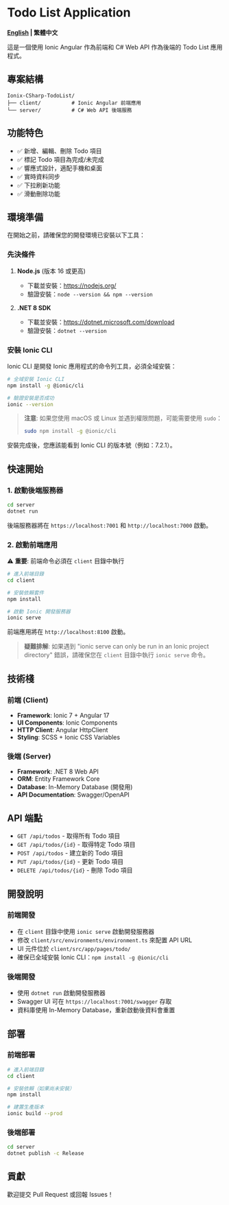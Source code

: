 # Todo List Application

**[English](README.en.md) | 繁體中文**

這是一個使用 Ionic Angular 作為前端和 C# Web API 作為後端的 Todo List 應用程式。

## 專案結構

```
Ionix-CSharp-TodoList/
├── client/          # Ionic Angular 前端應用
└── server/          # C# Web API 後端服務
```

## 功能特色

- ✅ 新增、編輯、刪除 Todo 項目
- ✅ 標記 Todo 項目為完成/未完成
- ✅ 響應式設計，適配手機和桌面
- ✅ 實時資料同步
- ✅ 下拉刷新功能
- ✅ 滑動刪除功能

## 環境準備

在開始之前，請確保您的開發環境已安裝以下工具：

### 先決條件

1. **Node.js** (版本 16 或更高)
   - 下載並安裝：https://nodejs.org/
   - 驗證安裝：`node --version && npm --version`

2. **.NET 8 SDK**
   - 下載並安裝：https://dotnet.microsoft.com/download
   - 驗證安裝：`dotnet --version`

### 安裝 Ionic CLI

Ionic CLI 是開發 Ionic 應用程式的命令列工具，必須全域安裝：

```bash
# 全域安裝 Ionic CLI
npm install -g @ionic/cli

# 驗證安裝是否成功
ionic --version
```

> **注意**: 如果您使用 macOS 或 Linux 並遇到權限問題，可能需要使用 `sudo`：
> ```bash
> sudo npm install -g @ionic/cli
> ```

安裝完成後，您應該能看到 Ionic CLI 的版本號（例如：7.2.1）。

## 快速開始

### 1. 啟動後端服務器

```bash
cd server
dotnet run
```

後端服務器將在 `https://localhost:7001` 和 `http://localhost:7000` 啟動。

### 2. 啟動前端應用

⚠️ **重要**: 前端命令必須在 `client` 目錄中執行

```bash
# 進入前端目錄
cd client

# 安裝依賴套件
npm install

# 啟動 Ionic 開發服務器
ionic serve
```

前端應用將在 `http://localhost:8100` 啟動。

> **疑難排解**: 如果遇到 "ionic serve can only be run in an Ionic project directory" 錯誤，請確保您在 `client` 目錄中執行 `ionic serve` 命令。

## 技術棧

### 前端 (Client)
- **Framework**: Ionic 7 + Angular 17
- **UI Components**: Ionic Components
- **HTTP Client**: Angular HttpClient
- **Styling**: SCSS + Ionic CSS Variables

### 後端 (Server)
- **Framework**: .NET 8 Web API
- **ORM**: Entity Framework Core
- **Database**: In-Memory Database (開發用)
- **API Documentation**: Swagger/OpenAPI

## API 端點

- `GET /api/todos` - 取得所有 Todo 項目
- `GET /api/todos/{id}` - 取得特定 Todo 項目
- `POST /api/todos` - 建立新的 Todo 項目
- `PUT /api/todos/{id}` - 更新 Todo 項目
- `DELETE /api/todos/{id}` - 刪除 Todo 項目

## 開發說明

### 前端開發
- 在 `client` 目錄中使用 `ionic serve` 啟動開發服務器
- 修改 `client/src/environments/environment.ts` 來配置 API URL  
- UI 元件位於 `client/src/app/pages/todo/`
- 確保已全域安裝 Ionic CLI：`npm install -g @ionic/cli`

### 後端開發
- 使用 `dotnet run` 啟動開發服務器
- Swagger UI 可在 `https://localhost:7001/swagger` 存取
- 資料庫使用 In-Memory Database，重新啟動後資料會重置

## 部署

### 前端部署
```bash
# 進入前端目錄
cd client

# 安裝依賴（如果尚未安裝）
npm install

# 建置生產版本
ionic build --prod
```

### 後端部署
```bash
cd server
dotnet publish -c Release
```

## 貢獻

歡迎提交 Pull Request 或回報 Issues！
